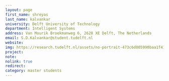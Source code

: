 ```yaml
---
layout: page
first_name: shreyas
last_name: kalvankar
university: Delft University of Technology
department: Intelligent Systems
address: Van Mourik Broekmanweg 6, 2628 XE Delft, The Netherlands
email: S.D.Kalvankar@student.tudelft.nl
website:
img: https://research.tudelft.nl/assets/no-portrait-473c6d005990baa1f418d9c668dcd4ec.png
project:
note:
nolink: true
redirect:
category: master students
---
```

